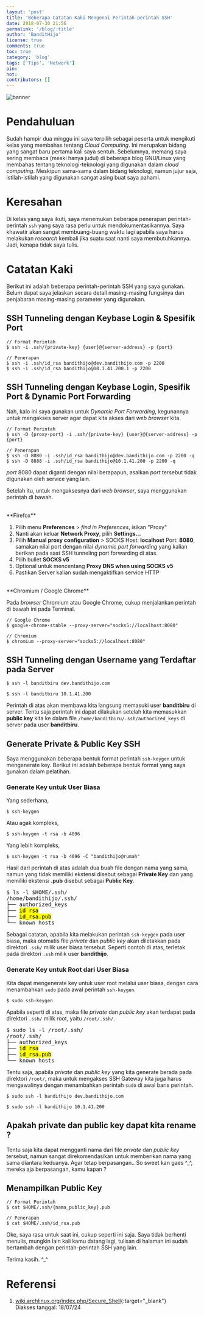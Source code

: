 ```yaml
---
layout: 'post'
title: 'Beberapa Catatan Kaki Mengenai Perintah-perintah SSH'
date: 2018-07-30 21:56
permalink: '/blog/:title'
author: 'BanditHijo'
license: true
comments: true
toc: true
category: 'blog'
tags: ['Tips', 'Network']
pin:
hot:
contributors: []
---
```


<!-- BANNER OF THE POST -->
<img class="post-body-img" src="{{ site.lazyload.logo_blank_banner }}" data-echo="https://s20.postimg.cc/dwqipcfgd/banner_post_18.png" onerror="imgError(this);" alt="banner">

# Pendahuluan
Sudah hampir dua minggu ini saya terpilih sebagai peserta untuk mengikuti kelas yang membahas tentang *Cloud Computing*. Ini merupakan bidang yang sangat baru pertama kali saya sentuh. Sebelumnya, memang saya sering membaca (meski hanya judul) di beberapa blog GNU/Linux yang membahas tentang teknologi-teknologi yang digunakan dalam *cloud computing*. Meskipun sama-sama dalam bidang teknologi, namun jujur saja, istilah-istilah yang digunakan sangat asing buat saya pahami.

# Keresahan
Di kelas yang saya ikuti, saya menemukan beberapa penerapan perintah-perintah `ssh` yang saya rasa perlu untuk mendokumentasikannya. Saya khawatir akan sangat membuang-buang waktu lagi apabila saya harus melakukan *research* kembali jika suatu saat nanti saya membutuhkannya. Jadi, kenapa tidak saya tulis.

# Catatan Kaki
Berikut ini adalah beberapa perintah-perintah SSH yang saya gunakan. Belum dapat saya jelaskan secara detail masing-masing fungsinya dan penjabaran masing-masing parameter yang digunakan.

## SSH Tunneling dengan Keybase Login & Spesifik Port

```
// Format Perintah
$ ssh -i .ssh/{private-key} {user}@{server-address} -p {port}

// Penerapan
$ ssh -i .ssh/id_rsa bandithijo@dev.bandithijo.com -p 2200
$ ssh -i .ssh/id_rsa bandithijo@10.1.41.200.1 -p 2200
```

## SSH Tunneling dengan Keybase Login, Spesifik Port & Dynamic Port Forwarding
Nah, kalo ini saya gunakan untuk *Dynamic Port Forwarding*, kegunannya untuk mengakses server agar dapat kita akses dari *web browser* kita.

```
// Format Perintah
$ ssh -D {proxy-port} -i .ssh/{private-key} {user}@{server-address} -p {port}

// Penerapan
$ ssh -D 8080 -i .ssh/id_rsa bandithijo@dev.bandithijo.com -p 2200 -q
$ ssh -D 8888 -i .ssh/id_rsa bandithijo@10.1.41.200 -p 2200 -q
```
*port* 8080 dapat diganti dengan nilai berapapun, asalkan *port* tersebut tidak digunakan oleh service yang lain.

Setelah itu, untuk mengaksesnya dari *web browser*, saya menggunakan perintah di bawah.

<br>
**Firefox**

1. Pilih menu **Preferences** > *find in Preferences*, isikan "Proxy"
2. Nanti akan keluar **Network Proxy**, pilih **Settings...**
3. Pilih **Manual proxy configuration** > SOCKS Host: **localhost** Port: **8080**, samakan nilai port dengan nilai *dynamic port forwarding* yang kalian berikan pada saat SSH tunneling port forwarding di atas.
4. Pilih bullet **SOCKS v5**
5. Optional untuk mencentang **Proxy DNS when using SOCKS v5**
6. Pastikan Server kalian sudah mengaktifkan service HTTP

<br>
**Chromium / Google Chrome**

Pada *browser* Chromium atau Google Chrome, cukup menjalankan perintah di bawah ini pada Terminal.
```
// Google Chrome
$ google-chrome-stable --proxy-server="socks5://localhost:8080"

// Chromium
$ chromium --proxy-server="socks5://localhost:8080"
```

## SSH Tunneling dengan Username yang Terdaftar pada Server

```
$ ssh -l banditbiru dev.bandithijo.com

$ ssh -l banditbiru 10.1.41.200
```
Perintah di atas akan membawa kita langsung memasuki user **banditbiru** di server. Tentu saja perintah ini dapat dilakukan setelah kita memasukkan **public key** kita ke dalam file `/home/banditbiru/.ssh/authorized_keys` di server pada user **banditbiru**.

## Generate Private & Public Key SSH

Saya menggunakan beberapa bentuk format perintah `ssh-keygen` untuk mengenerate key. Berikut ini adalah beberapa bentuk format yang saya gunakan dalam pelatihan.

### Generate Key untuk User Biasa

Yang sederhana,
```
$ ssh-keygen
```
Atau agak kompleks,
```
$ ssh-keygen -t rsa -b 4096
```
Yang lebih kompleks,
```
$ ssh-keygen -t rsa -b 4096 -C "bandithijo@rumah"
```

Hasil dari perintah di atas adalah dua buah file dengan nama yang sama, namun yang tidak memiliki ekstensi disebut sebagai **Private Key** dan yang memiliki ekstensi **.pub** disebut sebagai **Public Key**.

<pre>
$ ls -l $HOME/.ssh/
/home/bandithijo/.ssh/
├── authorized_keys
├── <mark>id_rsa</mark>
├── <mark>id_rsa.pub</mark>
└── known_hosts
</pre>
Sebagai catatan, apabila kita melakukan perintah `ssh-keygen` pada user biasa, maka otomatis file *private* dan *public key* akan diletakkan pada direktori `.ssh/` milik user biasa tersebut. Seperti contoh di atas, terletak pada direktori `.ssh` milik user **bandithijo**.

### Generate Key untuk Root dari User Biasa

Kita dapat mengenerate key untuk user root melalui user biasa, dengan cara menambahkan `sudo` pada awal perintah `ssh-keygen`.
```
$ sudo ssh-keygen
```
Apabila seperti di atas, maka file *private* dan *public key* akan terdapat pada direktori `.ssh/` milik root, yaitu `/root/.ssh/`.
<pre>
$ sudo ls -l /root/.ssh/
/root/.ssh/
├── authorized_keys
├── <mark>id_rsa</mark>
├── <mark>id_rsa.pub</mark>
└── known_hosts
</pre>
Tentu saja, apabila *private* dan *public key* yang kita generate berada pada direktori `/root/`, maka untuk mengakses SSH Gateway kita juga harus mengawalinya dengan menambahkan perintah `sudo` di awal baris perintah.

```
$ sudo ssh -l bandithijo dev.bandithijo.com

$ sudo ssh -l bandithijo 10.1.41.200
```

<!-- QUESTION -->
<div class="blockquote-yellow">
<h2 class="blockquote-yellow-title">Apakah private dan public key dapat kita rename ?</h2>
Tentu saja kita dapat mengganti nama dari file <i>private</i> dan <i>public key</i> tersebut, namun sangat direkomendasikan untuk memberikan nama yang sama diantara keduanya. Agar tetap berpasangan.. So sweet kan gaes ^_^, mereka aja berpasangan, kamu kapan ?
</div>

## Menampilkan Public Key

```
// Format Perintah
$ cat $HOME/.ssh/{nama_public_key}.pub

// Penerapan
$ cat $HOME/.ssh/id_rsa.pub
```

Oke, saya rasa untuk saat ini, cukup seperti ini saja. Saya tidak berhenti menulis, mungkin lain kali kamu datang lagi, tulisan di halaman ini sudah bertambah dengan perintah-perintah SSH yang lain.

Terima kasih. ^_^

# Referensi
1. [wiki.archlinux.org/index.php/Secure_Shell](https://wiki.archlinux.org/index.php/Secure_Shell){:target="_blank"}
<br>Diakses tanggal: 18/07/24
